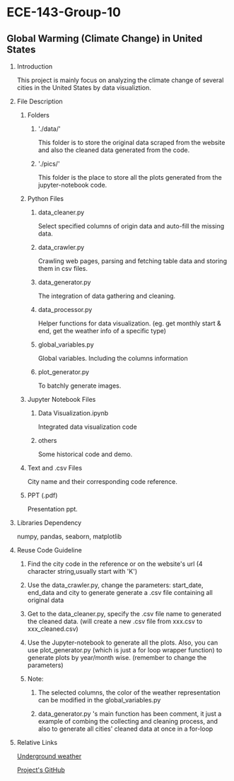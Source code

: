 # ECE-143-Group-10
## Global Warming (Climate Change) in United States

1. Introduction
    
    This project is mainly focus on analyzing the climate change of several cities in 
    the United States by data visualiztion.
 
2. File Description

    1. Folders
        1. './data/'
            
            This folder is to store the original data scraped from the website and also
            the cleaned data generated from the code.
         
        2. './pics/'
            
            This folder is the place to store all the plots generated from the jupyter-notebook
            code.
        
    2. Python Files
        1. data_cleaner.py
            
            Select specified columns of origin data and auto-fill the missing data.
            
        2. data_crawler.py
            
            Crawling web pages, parsing and fetching table data and storing them in csv files.
            
        3. data_generator.py
            
            The integration of data gathering and cleaning.
            
        4. data_processor.py
        
            Helper functions for data visualization. (eg. get monthly start & end, get the 
            weather info of a specific type)
            
        5. global_variables.py
        
            Global variables. Including the columns information
            
        6. plot_generator.py
           
            To batchly generate images.
     
     3. Jupyter Notebook Files
     
        1. Data Visualization.ipynb
        
            Integrated data visualization code
            
        4. others
            
            Some historical code and demo.

    4. Text and .csv Files
        
        City name and their corresponding code reference.
        
    5. PPT (.pdf)
        
        Presentation ppt.

3. Libraries Dependency

    numpy, pandas, seaborn, matplotlib
4. Reuse Code Guideline

    1. Find the city code in the reference or on the website's url (4 character string,usually start with 'K')
    
    2. Use the data_crawler.py, change the parameters: start_date, end_data and city to generate generate a .csv file
    containing all original data
    
    3. Get to the data_cleaner.py, specify the .csv file name to generated the cleaned data. (will create a new 
    .csv file from xxx.csv to xxx_cleaned.csv)
    
    4. Use the Jupyter-notebook to generate all the plots. Also, you can use plot_generator.py (which is just a for 
    loop wrapper function) to generate plots by year/month wise. (remember to change the parameters)
    
    5. Note: 
 
        1. The selected columns, the color of the weather representation can be modified in the global_variables.py
        
        2. data_generator.py 's main function has been comment, it just a example of combing the collecting and cleaning
        process, and also to generate all cities' cleaned data at once in a for-loop  

    
4.  Relative Links

    [Underground weather](https://www.wunderground.com/history/daily/us/ca/san-diego/KSAN/date/2019-4-30)
    
    [Project's GitHub](https://github.com/WFighter909/ECE-143-Group-10)